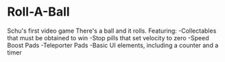 # Roll-A-Ball
Schu's first video game
There's a ball and it rolls.
Featuring:
-Collectables that must be obtained to win
-Stop pills that set velocity to zero
-Speed Boost Pads
-Teleporter Pads
-Basic UI elements, including a counter and a timer
